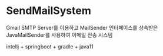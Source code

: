 # SendMailSystem


Gmail SMTP Server를 이용하고 MailSender 인터페이스를 상속받은 JavaMailSender를 사용하여 이메일 전송 시스템

intellj + springboot + gradle + java11

